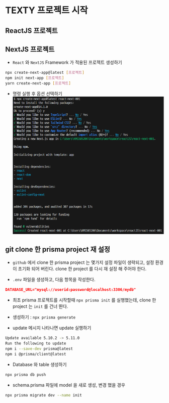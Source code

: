 # TEXTY 프로젝트 시작

## ReactJS 프로젝트

## NextJS 프로젝트

- `React` 와 `NextJS` Framework 가 적용된 프로젝트 생성하기

```bash
npx create-next-app@latest [프로젝트]
npm init next-app [프로젝트]
yarn create-next-app [프로젝트]
```

- 명령 실행 후 옵션 선택하기
  ![명령 실행 후 옵션](images/image.png)

## git clone 한 prisma project 재 설정

- `github` 에서 clone 한 prisma project 는 몇가지 설정 파일이 생략되고, 설정 환경이 초기화 되어 버린다. clone 한 project 를 다시 재 설정 해 주어야 한다.

- `.env` 파일을 생성하고, 다음 항목을 작성한다.

```json
DATABASE_URL="mysql://userid:password@localhost:3306/mydb"
```

- 최초 prisma 프로젝트를 시작할때 `npx prisma init` 를 실행했는데, clone 한 project 는 `init` 를 건너 뛴다.

- 생성하기 : `npx prisma generate`

- update 메시지 나타나면 update 실행하기

```bash
Update available 5.10.2 -> 5.11.0
Run the following to update
npm i --save-dev prisma@latest
npm i @prisma/client@latest
```

- Database 와 table 생성하기

```bash
npx prisma db push
```

- schema.prisma 파일에 model 을 새로 생성, 변경 했을 경우

```bash
npx prisma migrate dev --name init
```
